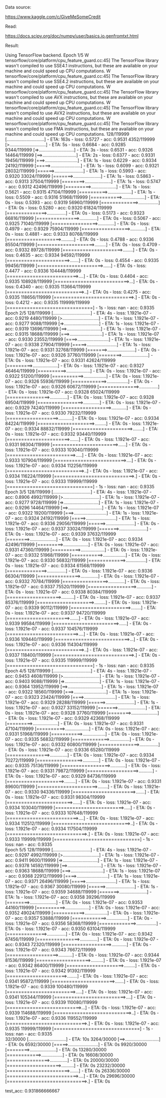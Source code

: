 Data source:

https://www.kaggle.com/c/GiveMeSomeCredit

Read:

https://docs.scipy.org/doc/numpy/user/basics.io.genfromtxt.html


Result:

Using TensorFlow backend.
Epoch 1/5
W tensorflow/core/platform/cpu_feature_guard.cc:45] The TensorFlow library wasn't compiled to use SSE4.1 instructions, but these are available on your machine and could speed up CPU computations.
W tensorflow/core/platform/cpu_feature_guard.cc:45] The TensorFlow library wasn't compiled to use SSE4.2 instructions, but these are available on your machine and could speed up CPU computations.
W tensorflow/core/platform/cpu_feature_guard.cc:45] The TensorFlow library wasn't compiled to use AVX instructions, but these are available on your machine and could speed up CPU computations.
W tensorflow/core/platform/cpu_feature_guard.cc:45] The TensorFlow library wasn't compiled to use AVX2 instructions, but these are available on your machine and could speed up CPU computations.
W tensorflow/core/platform/cpu_feature_guard.cc:45] The TensorFlow library wasn't compiled to use FMA instructions, but these are available on your machine and could speed up CPU computations.
   128/119999 [..............................] - ETA: 163s - loss: 0.5727 - acc: 0.9531
  4352/119999 [>.............................] - ETA: 5s - loss: 0.6684 - acc: 0.9285  
  9344/119999 [=>............................] - ETA: 3s - loss: 0.6531 - acc: 0.9326
 14464/119999 [==>...........................] - ETA: 2s - loss: 0.6377 - acc: 0.9331
 19456/119999 [===>..........................] - ETA: 1s - loss: 0.6229 - acc: 0.9334
 24192/119999 [=====>........................] - ETA: 1s - loss: 0.6099 - acc: 0.9321
 28032/119999 [======>.......................] - ETA: 1s - loss: 0.5993 - acc: 0.9320
 33024/119999 [=======>......................] - ETA: 1s - loss: 0.5863 - acc: 0.9313
 37504/119999 [========>.....................] - ETA: 1s - loss: 0.5747 - acc: 0.9312
 42496/119999 [=========>....................] - ETA: 1s - loss: 0.5621 - acc: 0.9315
 47104/119999 [==========>...................] - ETA: 1s - loss: 0.5509 - acc: 0.9316
 51968/119999 [===========>..................] - ETA: 0s - loss: 0.5393 - acc: 0.9319
 56960/119999 [=============>................] - ETA: 0s - loss: 0.5280 - acc: 0.9320
 61824/119999 [==============>...............] - ETA: 0s - loss: 0.5173 - acc: 0.9323
 66816/119999 [===============>..............] - ETA: 0s - loss: 0.5067 - acc: 0.9325
 71040/119999 [================>.............] - ETA: 0s - loss: 0.4979 - acc: 0.9329
 75904/119999 [=================>............] - ETA: 0s - loss: 0.4881 - acc: 0.9333
 80768/119999 [===================>..........] - ETA: 0s - loss: 0.4788 - acc: 0.9336
 85504/119999 [====================>.........] - ETA: 0s - loss: 0.4709 - acc: 0.9332
 89728/119999 [=====================>........] - ETA: 0s - loss: 0.4635 - acc: 0.9334
 94592/119999 [======================>.......] - ETA: 0s - loss: 0.4554 - acc: 0.9335
 99456/119999 [=======================>......] - ETA: 0s - loss: 0.4477 - acc: 0.9336
104448/119999 [=========================>....] - ETA: 0s - loss: 0.4404 - acc: 0.9335
108928/119999 [==========================>...] - ETA: 0s - loss: 0.4340 - acc: 0.9335
113664/119999 [===========================>..] - ETA: 0s - loss: 0.4275 - acc: 0.9335
118656/119999 [============================>.] - ETA: 0s - loss: 0.4212 - acc: 0.9335
119999/119999 [==============================] - 1s - loss: nan - acc: 0.9335        
Epoch 2/5
   128/119999 [..............................] - ETA: 4s - loss: 1.1921e-07 - acc: 0.9219
  4480/119999 [>.............................] - ETA: 1s - loss: 1.1921e-07 - acc: 0.9277
  9088/119999 [=>............................] - ETA: 1s - loss: 1.1921e-07 - acc: 0.9319
 13696/119999 [==>...........................] - ETA: 1s - loss: 1.1921e-07 - acc: 0.9315
 18688/119999 [===>..........................] - ETA: 1s - loss: 1.1921e-07 - acc: 0.9330
 23552/119999 [====>.........................] - ETA: 1s - loss: 1.1921e-07 - acc: 0.9338
 27904/119999 [=====>........................] - ETA: 1s - loss: 1.1921e-07 - acc: 0.9331
 32768/119999 [=======>......................] - ETA: 0s - loss: 1.1921e-07 - acc: 0.9326
 37760/119999 [========>.....................] - ETA: 0s - loss: 1.1921e-07 - acc: 0.9331
 42624/119999 [=========>....................] - ETA: 0s - loss: 1.1921e-07 - acc: 0.9327
 46464/119999 [==========>...................] - ETA: 0s - loss: 1.1921e-07 - acc: 0.9322
 51200/119999 [===========>..................] - ETA: 0s - loss: 1.1921e-07 - acc: 0.9326
 55936/119999 [============>.................] - ETA: 0s - loss: 1.1921e-07 - acc: 0.9326
 60672/119999 [==============>...............] - ETA: 0s - loss: 1.1921e-07 - acc: 0.9328
 65024/119999 [===============>..............] - ETA: 0s - loss: 1.1921e-07 - acc: 0.9328
 69504/119999 [================>.............] - ETA: 0s - loss: 1.1921e-07 - acc: 0.9329
 74240/119999 [=================>............] - ETA: 0s - loss: 1.1921e-07 - acc: 0.9330
 79232/119999 [==================>...........] - ETA: 0s - loss: 1.1921e-07 - acc: 0.9334
 84224/119999 [====================>.........] - ETA: 0s - loss: 1.1921e-07 - acc: 0.9334
 88832/119999 [=====================>........] - ETA: 0s - loss: 1.1921e-07 - acc: 0.9332
 93440/119999 [======================>.......] - ETA: 0s - loss: 1.1921e-07 - acc: 0.9331
 98304/119999 [=======================>......] - ETA: 0s - loss: 1.1921e-07 - acc: 0.9333
103040/119999 [========================>.....] - ETA: 0s - loss: 1.1921e-07 - acc: 0.9333
107904/119999 [=========================>....] - ETA: 0s - loss: 1.1921e-07 - acc: 0.9334
112256/119999 [===========================>..] - ETA: 0s - loss: 1.1921e-07 - acc: 0.9334
116224/119999 [============================>.] - ETA: 0s - loss: 1.1921e-07 - acc: 0.9333
119999/119999 [==============================] - 1s - loss: nan - acc: 0.9335            
Epoch 3/5
   128/119999 [..............................] - ETA: 4s - loss: 1.1921e-07 - acc: 0.8906
  4992/119999 [>.............................] - ETA: 1s - loss: 1.1921e-07 - acc: 0.9277
  9728/119999 [=>............................] - ETA: 1s - loss: 1.1921e-07 - acc: 0.9296
 14464/119999 [==>...........................] - ETA: 1s - loss: 1.1921e-07 - acc: 0.9322
 19200/119999 [===>..........................] - ETA: 1s - loss: 1.1921e-07 - acc: 0.9324
 24192/119999 [=====>........................] - ETA: 1s - loss: 1.1921e-07 - acc: 0.9336
 29056/119999 [======>.......................] - ETA: 0s - loss: 1.1921e-07 - acc: 0.9337
 33024/119999 [=======>......................] - ETA: 0s - loss: 1.1921e-07 - acc: 0.9339
 37632/119999 [========>.....................] - ETA: 0s - loss: 1.1921e-07 - acc: 0.9334
 42496/119999 [=========>....................] - ETA: 0s - loss: 1.1921e-07 - acc: 0.9331
 47360/119999 [==========>...................] - ETA: 0s - loss: 1.1921e-07 - acc: 0.9332
 51968/119999 [===========>..................] - ETA: 0s - loss: 1.1921e-07 - acc: 0.9330
 56832/119999 [=============>................] - ETA: 0s - loss: 1.1921e-07 - acc: 0.9334
 61568/119999 [==============>...............] - ETA: 0s - loss: 1.1921e-07 - acc: 0.9336
 66304/119999 [===============>..............] - ETA: 0s - loss: 1.1921e-07 - acc: 0.9332
 70784/119999 [================>.............] - ETA: 0s - loss: 1.1921e-07 - acc: 0.9337
 75520/119999 [=================>............] - ETA: 0s - loss: 1.1921e-07 - acc: 0.9338
 80384/119999 [===================>..........] - ETA: 0s - loss: 1.1921e-07 - acc: 0.9337
 85376/119999 [====================>.........] - ETA: 0s - loss: 1.1921e-07 - acc: 0.9339
 90112/119999 [=====================>........] - ETA: 0s - loss: 1.1921e-07 - acc: 0.9337
 94720/119999 [======================>.......] - ETA: 0s - loss: 1.1921e-07 - acc: 0.9339
 99584/119999 [=======================>......] - ETA: 0s - loss: 1.1921e-07 - acc: 0.9337
104576/119999 [=========================>....] - ETA: 0s - loss: 1.1921e-07 - acc: 0.9336
109440/119999 [==========================>...] - ETA: 0s - loss: 1.1921e-07 - acc: 0.9336
114304/119999 [===========================>..] - ETA: 0s - loss: 1.1921e-07 - acc: 0.9337
118400/119999 [============================>.] - ETA: 0s - loss: 1.1921e-07 - acc: 0.9335
119999/119999 [==============================] - 1s - loss: nan - acc: 0.9335            
Epoch 4/5
   128/119999 [..............................] - ETA: 4s - loss: 1.1921e-07 - acc: 0.9453
  4608/119999 [>.............................] - ETA: 1s - loss: 1.1921e-07 - acc: 0.9403
  9088/119999 [=>............................] - ETA: 1s - loss: 1.1921e-07 - acc: 0.9364
 13952/119999 [==>...........................] - ETA: 1s - loss: 1.1921e-07 - acc: 0.9322
 18560/119999 [===>..........................] - ETA: 1s - loss: 1.1921e-07 - acc: 0.9323
 23424/119999 [====>.........................] - ETA: 1s - loss: 1.1921e-07 - acc: 0.9329
 28288/119999 [======>.......................] - ETA: 1s - loss: 1.1921e-07 - acc: 0.9327
 33152/119999 [=======>......................] - ETA: 0s - loss: 1.1921e-07 - acc: 0.9328
 37760/119999 [========>.....................] - ETA: 0s - loss: 1.1921e-07 - acc: 0.9329
 42368/119999 [=========>....................] - ETA: 0s - loss: 1.1921e-07 - acc: 0.9331
 47104/119999 [==========>...................] - ETA: 0s - loss: 1.1921e-07 - acc: 0.9331
 51968/119999 [===========>..................] - ETA: 0s - loss: 1.1921e-07 - acc: 0.9335
 56832/119999 [=============>................] - ETA: 0s - loss: 1.1921e-07 - acc: 0.9332
 60800/119999 [==============>...............] - ETA: 0s - loss: 1.1921e-07 - acc: 0.9336
 65280/119999 [===============>..............] - ETA: 0s - loss: 1.1921e-07 - acc: 0.9334
 70272/119999 [================>.............] - ETA: 0s - loss: 1.1921e-07 - acc: 0.9335
 75136/119999 [=================>............] - ETA: 0s - loss: 1.1921e-07 - acc: 0.9331
 79872/119999 [==================>...........] - ETA: 0s - loss: 1.1921e-07 - acc: 0.9329
 84736/119999 [====================>.........] - ETA: 0s - loss: 1.1921e-07 - acc: 0.9331
 89600/119999 [=====================>........] - ETA: 0s - loss: 1.1921e-07 - acc: 0.9330
 94336/119999 [======================>.......] - ETA: 0s - loss: 1.1921e-07 - acc: 0.9331
 98304/119999 [=======================>......] - ETA: 0s - loss: 1.1921e-07 - acc: 0.9334
103040/119999 [========================>.....] - ETA: 0s - loss: 1.1921e-07 - acc: 0.9333
107648/119999 [=========================>....] - ETA: 0s - loss: 1.1921e-07 - acc: 0.9334
112512/119999 [===========================>..] - ETA: 0s - loss: 1.1921e-07 - acc: 0.9334
117504/119999 [============================>.] - ETA: 0s - loss: 1.1921e-07 - acc: 0.9333
119999/119999 [==============================] - 1s - loss: nan - acc: 0.9335            
Epoch 5/5
   128/119999 [..............................] - ETA: 4s - loss: 1.1921e-07 - acc: 0.9297
  4992/119999 [>.............................] - ETA: 1s - loss: 1.1921e-07 - acc: 0.9411
  9600/119999 [=>............................] - ETA: 1s - loss: 1.1921e-07 - acc: 0.9378
 14592/119999 [==>...........................] - ETA: 1s - loss: 1.1921e-07 - acc: 0.9363
 18688/119999 [===>..........................] - ETA: 1s - loss: 1.1921e-07 - acc: 0.9368
 22912/119999 [====>.........................] - ETA: 1s - loss: 1.1921e-07 - acc: 0.9371
 26496/119999 [=====>........................] - ETA: 1s - loss: 1.1921e-07 - acc: 0.9367
 30080/119999 [======>.......................] - ETA: 1s - loss: 1.1921e-07 - acc: 0.9359
 34688/119999 [=======>......................] - ETA: 1s - loss: 1.1921e-07 - acc: 0.9358
 39296/119999 [========>.....................] - ETA: 0s - loss: 1.1921e-07 - acc: 0.9353
 44160/119999 [==========>...................] - ETA: 0s - loss: 1.1921e-07 - acc: 0.9352
 49024/119999 [===========>..................] - ETA: 0s - loss: 1.1921e-07 - acc: 0.9357
 53888/119999 [============>.................] - ETA: 0s - loss: 1.1921e-07 - acc: 0.9356
 58368/119999 [=============>................] - ETA: 0s - loss: 1.1921e-07 - acc: 0.9350
 63104/119999 [==============>...............] - ETA: 0s - loss: 1.1921e-07 - acc: 0.9342
 67456/119999 [===============>..............] - ETA: 0s - loss: 1.1921e-07 - acc: 0.9343
 72320/119999 [=================>............] - ETA: 0s - loss: 1.1921e-07 - acc: 0.9343
 76672/119999 [==================>...........] - ETA: 0s - loss: 1.1921e-07 - acc: 0.9344
 81536/119999 [===================>..........] - ETA: 0s - loss: 1.1921e-07 - acc: 0.9342
 86400/119999 [====================>.........] - ETA: 0s - loss: 1.1921e-07 - acc: 0.9342
 91392/119999 [=====================>........] - ETA: 0s - loss: 1.1921e-07 - acc: 0.9341
 95872/119999 [======================>.......] - ETA: 0s - loss: 1.1921e-07 - acc: 0.9339
100480/119999 [========================>.....] - ETA: 0s - loss: 1.1921e-07 - acc: 0.9341
105344/119999 [=========================>....] - ETA: 0s - loss: 1.1921e-07 - acc: 0.9339
110080/119999 [==========================>...] - ETA: 0s - loss: 1.1921e-07 - acc: 0.9339
114688/119999 [===========================>..] - ETA: 0s - loss: 1.1921e-07 - acc: 0.9336
119552/119999 [============================>.] - ETA: 0s - loss: 1.1921e-07 - acc: 0.9335
119999/119999 [==============================] - 1s - loss: nan - acc: 0.9335            
   32/30000 [..............................] - ETA: 10s
 3264/30000 [==>...........................] - ETA: 0s 
 6592/30000 [=====>........................] - ETA: 0s
 9920/30000 [========>.....................] - ETA: 0s
13280/30000 [============>.................] - ETA: 0s
16608/30000 [===============>..............] - ETA: 0s
20000/30000 [===================>..........] - ETA: 0s
23232/30000 [======================>.......] - ETA: 0s
26336/30000 [=========================>....] - ETA: 0s
29696/30000 [============================>.] - ETA: 0s

test_acc: 0.931866666667


